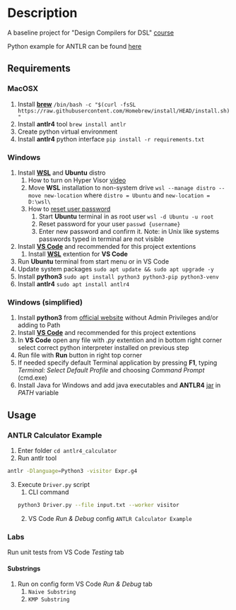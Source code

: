 # Description
A baseline project for "Design Compilers for DSL" [course](https://github.com/gzholtkevych/Design-Compilers-for-DSL)

Python example for ANTLR can be found [here](https://github.com/antlr/antlr4/blob/master/doc/python-target.md)
## Requirements
### MacOSX
1. Install [__brew__](https://brew.sh/) `/bin/bash -c "$(curl -fsSL https://raw.githubusercontent.com/Homebrew/install/HEAD/install.sh)"`
2. Install __antlr4__ tool `brew install antlr`
3. Create python virtual environment
4. Install __antlr4__ python interface `pip install -r requirements.txt`

### Windows
1. Install [__WSL__](https://learn.microsoft.com/en-us/windows/wsl/install) and __Ubuntu__ distro
    1. How to turn on Hyper Visor [video](https://www.youtube.com/watch?v=KEjr6mQ8rqg)
    2. Move __WSL__ installation to non-system drive `wsl --manage distro --move new-location` where `distro = Ubuntu` and `new-location = D:\wsl\`
    3. How to [reset user password](https://superuser.com/questions/1829481/how-to-reset-my-wsl-ubuntu-password)
        1. Start __Ubuntu__ terminal in as root user `wsl -d Ubuntu -u root`
        2. Reset password for your user `passwd {username}`
        3. Enter new password and confirm it. Note: in Unix like systems passwords typed in terminal are not visible
2. Install [__VS Code__](https://code.visualstudio.com/) and recommended for this project extentions
    1. Install [__WSL__](https://marketplace.visualstudio.com/items?itemName=ms-vscode-remote.remote-wsl) extention for __VS Code__
3. Run __Ubuntu__ terminal from start menu or in VS Code
4. Update system packages `sudo apt update && sudo apt upgrade -y`
5. Install __python3__ `sudo apt install python3 python3-pip python3-venv`
6. Install __antlr4__ `sudo apt install antlr4`

### Windows (simplified)
1. Install __python3__ from [official website](https://www.python.org/downloads/) without Admin Privileges and/or adding to Path
2. Install [__VS Code__](https://code.visualstudio.com/) and recommended for this project extentions
3. In __VS Code__ open any file with _.py_ extention and in bottom right corner select correct python interpreter installed on previous step
4. Run file with __Run__ button in right top corner
5. If needed specify default Terminal application by pressing __F1__, typing _Terminal: Select Default Profile_ and choosing _Command Prompt_ (cmd.exe)
6. Install Java for Windows and add java executables and __ANTLR4__ [jar](https://www.antlr.org/download/antlr-4.13.2-complete.jar) in _PATH_ variable

## Usage

### ANTLR Calculator Example
1. Enter folder `cd antlr4_calculator`
2. Run antlr tool
``` bash
antlr -Dlanguage=Python3 -visitor Expr.g4  
```
3. Execute `Driver.py` script 
    1. CLI command
    ```bash 
    python3 Driver.py --file input.txt --worker visitor
    ```
    2. VS Code _Run & Debug_ config `ANTLR Calculator Example`

### Labs
Run unit tests from VS Code _Testing_ tab
#### Substrings
1. Run on config form VS Code _Run & Debug_ tab
    1. `Naive Substring`
    2. `KMP Substring`
